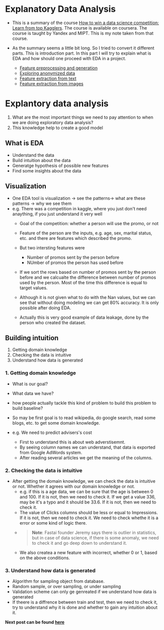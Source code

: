 # Explanatory Data Analysis

* This is a summary of the course [How to win a data science competition: Learn from top Kagglers](https://www.coursera.org/learn/competitive-data-science). The course is available on coursera. The course is taught by Yandex and MIPT. This is my note taken from that course.

* As the summary seems a little bit long. So I tried to convert it different parts. This is introduction part. In this part I will try to explain what is EDA and how should one proceed with EDA in a project.

  * [Feature preprocessing and generation](https://Hasangoni.github.io/2022/11/19/Feature_preprocessing_and_generation.html)
  * [Exploring anonymized data](https://Hasangoni.github.io/2022/11/19/Exploring_anonymized_data.html)
  * [Feature extraction from text](https://Hasangoni.github.io/2022/11/19/Feature_extraction_from_text.html)
  * [Feature extraction from images](https://Hasangoni.github.io/2022/11/19/Feature_extraction_images.html)

# Explantory data analysis

1. What are the most important things we need to pay attention to when we are doing exploratory data analysis?
2. This knowledge help to create a good model

## What is EDA

* Understand the data
* Build intuition about the data
* Generatge hypothesis of possible new features
* Find some insights about the data

## Visualization

* One EDA tool is visualization -> see the patterns-> what are these patterns -> why we see them
* e.g. There was a competition in kaggle, where you just don't need anaything, if you just understand it very well
  * Goal of the competition: whether a person will use the promo, or not
  * Feature of the person are the inputs, e.g. age, sex, marital status, etc. and there are features which described the promo.
  * But two intersting features were

    * Number of promos sent by the person before
    * NUmber of promos the person has used before
  * If we sort the rows based on number of promos sent by the person before and we calcualte the difference between number of promos used by the person. Most of the time this difference is equal to target values.
  * Although it is not given what to do with the Nan values, but we can see that without doing modeling we can get 80% accuracy. It is only possible after doing EDA.
  * Actually this is very good example of data leakage, done by the person who created the dataset.

## Building intuition


1. Getting domain knowledge 
2. Checking the data is intuitive
3. Understand how data is generated

### 1. Getting domain knowledge

* What is our goal?
* What data we have?
* how people actually tackle this kind of problem to build this problem to build baseline?


* So may be first goal is to read wikipedia, do google search, read some blogs, etc. to get some domain knowledge.
* e.g. We need to predict advisers's cost

  * First to understand this is about web adverstisemnt. 
  * By seeing column names we can understand, that data is exported from Google AdWords system. 
  * After reading several articles we get the meaning of the columns.

### 2. Checking the data is intuitive
 
* After getting the domain knowledge, we can check the data is intuitive or not. Whether it agrees with our domain knowledge or not.
  * e.g. if this is a age data, we can be sure that the age is between 0 and 100. If it is not, then we need to check it. If we get a value 336, may be it's a typo and it should be 33.6. If it is not, then we need to check it. 
  * The value of Clicks columns should be less or equal to Impressions. If it is not, then we need to check it. We need to check whethe it is a error or some kind of logic there. 
  * > **Note**: Fastai founder Jeremy says there is outlier in statistics, but in case of data science, if there is some anomaly, we need to check it and go deep down to understand it.
  * We also createa a new feature with incorrect, whether 0 or 1, based on the above conditions.

### 3. Understand how data is generated

* Algorithm for sampling object from database.
* Random sample, or over sampling, or under sampling
* Validation scheme can only ge genreated if we understand how data is generated 
* If theere is a diffrence between train and test, then we need to check it, try to understand why it is done and whether to gain any intuition about it. 

__Next post can be found [here](https://Hasangoni.github.io/2022/11/19/Feature_preprocessing_and_generation.html)__
